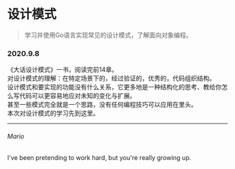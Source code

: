 # 设计模式

> 学习并使用Go语言实现常见的设计模式，了解面向对象编程。

### 2020.9.8

《大话设计模式》一书，阅读完前14章。  
对设计模式的理解：在特定场景下的，经过验证的，优秀的，代码组织结构。  
设计模式和要实现的功能没有什么关系，它更多地是一种结构化的思考、教给你怎么写代码可以更容易地应对未知的变化与扩展。  
甚至一些模式完全就是一个思路，没有任何编程技巧可以应用在里头。  
本次对设计模式的学习先到这里。

---

###### Mario

I've been pretending to work hard, but you're really growing up.
